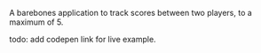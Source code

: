 A barebones application to track scores between two players, to a maximum of 5.

todo: add codepen link for live example.